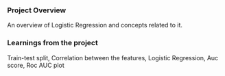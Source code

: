 ### Project Overview

 An overview of Logistic Regression and concepts related to it.


### Learnings from the project

 Train-test split,
Correlation between the features,
Logistic Regression,
Auc score,
Roc AUC plot


